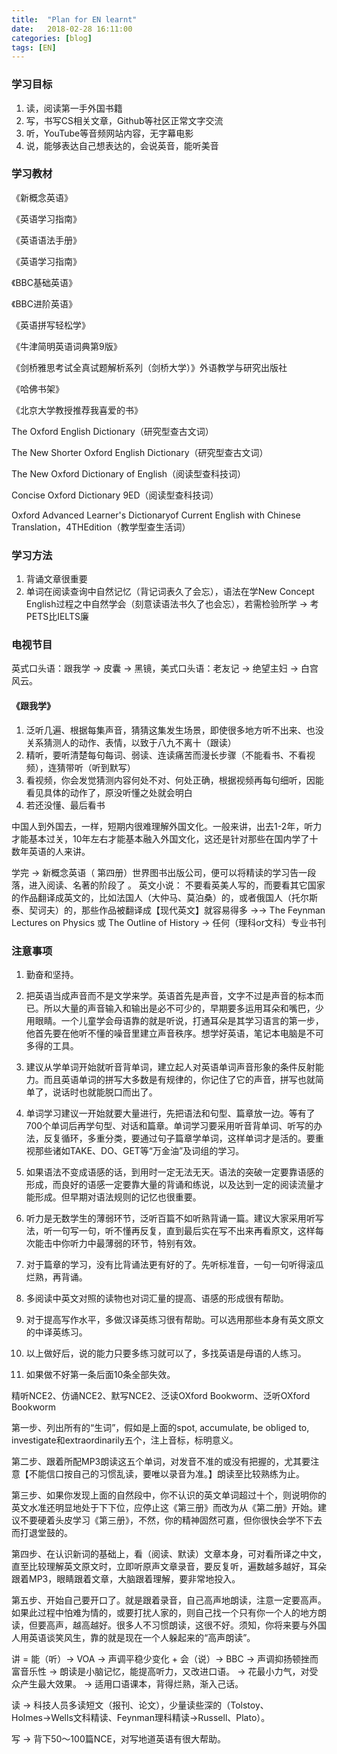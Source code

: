 ```yaml
---
title:  "Plan for EN learnt"
date:   2018-02-28 16:11:00
categories: [blog]
tags: [EN]
---
```


### 学习目标

1. 读，阅读第一手外国书籍
2. 写，书写CS相关文章，Github等社区正常文字交流
3. 听，YouTube等音频网站内容，无字幕电影
4. 说，能够表达自己想表达的，会说英音，能听美音

### 学习教材

《新概念英语》

《英语学习指南》

《英语语法手册》

《英语学习指南》

《BBC基础英语》

《BBC进阶英语》

《英语拼写轻松学》

《牛津简明英语词典第9版》

《剑桥雅思考试全真试题解析系列（剑桥大学）》外语教学与研究出版社

《哈佛书架》

《北京大学教授推荐我喜爱的书》

The Oxford English Dictionary（研究型查古文词）

The New Shorter Oxford English Dictionary（研究型查古文词）

The New Oxford Dictionary of English（阅读型查科技词）

Concise Oxford Dictionary 9ED（阅读型查科技词）

Oxford Advanced Learner's Dictionaryof Current English with Chinese Translation，4THEdition（教学型查生活词）

### 学习方法

1. 背诵文章很重要
2. 单词在阅读查询中自然记忆（背记词表久了会忘），语法在学New Concept English过程之中自然学会（刻意读语法书久了也会忘），若需检验所学 → 考PETS比IELTS廉

### 电视节目

英式口头语：跟我学 → 皮囊 → 黑镜，美式口头语：老友记 → 绝望主妇 → 白宫风云。

#### 《跟我学》

1. 泛听几遍、根据每集声音，猜猜这集发生场景，即使很多地方听不出来、也没关系猜测人的动作、表情，以致于八九不离十（跟读）
2. 精听，要听清楚每句每词、弱读、连读痛苦而漫长步骤（不能看书、不看视频），连猜带听（听到默写）
3. 看视频，你会发觉猜测内容何处不对、何处正确，根据视频再每句细听，因能看见具体的动作了，原没听懂之处就会明白
4. 若还没懂、最后看书

中国人到外国去，一样，短期内很难理解外国文化。一般来讲，出去1-2年，听力才能基本过关，10年左右才能基本融入外国文化，这还是针对那些在国内学了十数年英语的人来讲。



学完 → 新概念英语（ 第四册）世界图书出版公司，便可以将精读的学习告一段落，进入阅读、名著的阶段了 。
英文小说： 不要看英美人写的，而要看其它国家的作品翻译成英文的，比如法国人（大仲马、莫泊桑）的，或者俄国人（托尔斯泰、契诃夫）的，那些作品被翻译成【现代英文】就容易得多 →→ The Feynman Lectures on Physics 或 The Outline of History → 任何（理科or文科）专业书刊

### 注意事项

1. 勤奋和坚持。 

2. 把英语当成声音而不是文学来学。英语首先是声音，文字不过是声音的标本而已。所以大量的声音输入和输出是必不可少的，早期要多运用耳朵和嘴巴，少用眼睛。一个儿童学会母语靠的就是听说，打通耳朵是其学习语言的第一步，他首先要在他听不懂的噪音里建立声音秩序。想学好英语，笔记本电脑是不可多得的工具。 

3. 建议从学单词开始就听音背单词，建立起人对英语单词声音形象的条件反射能力。而且英语单词的拼写大多数是有规律的，你记住了它的声音，拼写也就简单了，说话时也就能脱口而出了。 

4. 单词学习建议一开始就要大量进行，先把语法和句型、篇章放一边。等有了700个单词后再学句型、对话和篇章。单词学习要采用听音背单词、听写的办法，反复循环，多重分类，要通过句子篇章学单词，这样单词才是活的。要重视那些诸如TAKE、DO、GET等“万金油”及词组的学习。 

5. 如果语法不变成语感的话，到用时一定无法无天。语法的突破一定要靠语感的形成，而良好的语感一定要靠大量的背诵和练说，以及达到一定的阅读流量才能形成。但早期对语法规则的记忆也很重要。 

6. 听力是无数学生的薄弱环节，泛听百篇不如听熟背诵一篇。建议大家采用听写法，听一句写一句，听不懂再反复，直到最后实在写不出来再看原文，这样每次能击中你听力中最薄弱的环节，特别有效。 

7. 对于篇章的学习，没有比背诵法更有好的了。先听标准音，一句一句听得滚瓜烂熟，再背诵。 

8. 多阅读中英文对照的读物也对词汇量的提高、语感的形成很有帮助。

9. 对于提高写作水平，多做汉译英练习很有帮助。可以选用那些本身有英文原文的中译英练习。 

10. 以上做好后，说的能力只要多练习就可以了，多找英语是母语的人练习。 

11. 如果做不好第一条后面10条全部失效。

精听NCE2、仿诵NCE2、默写NCE2、泛读OXford Bookworm、泛听OXford Bookworm

第一步、列出所有的“生词”，假如是上面的spot, accumulate, be obliged to, investigate和extraordinarily五个，注上音标，标明意义。 

第二步、跟着所配MP3朗读这五个单词，对发音不准的或没有把握的，尤其要注意【不能信口按自己的习惯乱读，要唯以录音为准。】朗读至比较熟练为止。 

第三步、如果你发现上面的自然段中，你不认识的英文单词超过十个，则说明你的英文水准还明显地处于下下位，应停止这《第三册》而改为从《第二册》开始。建议不要硬着头皮学习《第三册》，不然，你的精神固然可嘉，但你很快会学不下去而打退堂鼓的。 

第四步、在认识新词的基础上，看（阅读、默读）文章本身，可对看所译之中文，直至比较理解英文原文时，立即听原声文章录音，要反复听，遍数越多越好，耳朵跟着MP3，眼睛跟着文章，大脑跟着理解，要非常地投入。 

第五步、开始自己要开口了。就是跟着录音，自己高声地朗读，注意一定要高声。如果此过程中怕难为情的，或要打扰人家的，则自己找一个只有你一个人的地方朗读，但要高声，越高越好。很多人不习惯朗读，这很不好。须知，你将来要与外国人用英语谈笑风生，靠的就是现在一个人躲起来的“高声朗读”。

讲 = 能（听）→ VOA → 声调平稳少变化 + 会（说）→ BBC → 声调抑扬顿挫而富音乐性
→ 朗读是小脑记忆，能提高听力，又改进口语。
→ 花最小力气，对受众产生最大效果。
→ 适用口语课本，背得烂熟，渐入己话。


读 → 科技人员多读短文（报刊、论文），少量读些深的（Tolstoy、Holmes→Wells文科精读、Feynman理科精读→Russell、Plato）。

写 → 背下50～100篇NCE，对写地道英语有很大帮助。
